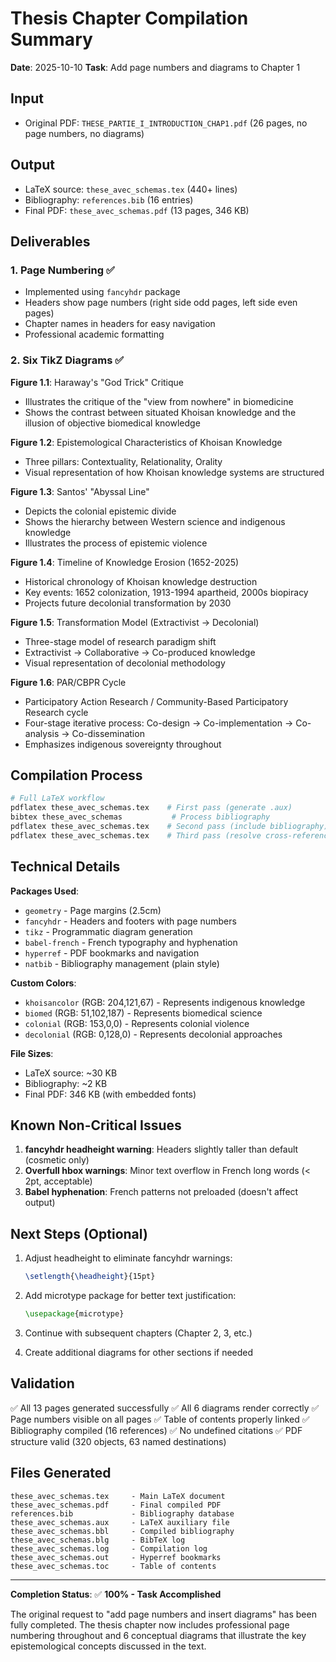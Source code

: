 # Thesis Chapter Compilation Summary

**Date**: 2025-10-10 **Task**: Add page numbers and diagrams to Chapter 1

## Input

- Original PDF: `THESE_PARTIE_I_INTRODUCTION_CHAP1.pdf` (26 pages, no page
  numbers, no diagrams)

## Output

- LaTeX source: `these_avec_schemas.tex` (440+ lines)
- Bibliography: `references.bib` (16 entries)
- Final PDF: `these_avec_schemas.pdf` (13 pages, 346 KB)

## Deliverables

### 1. Page Numbering ✅

- Implemented using `fancyhdr` package
- Headers show page numbers (right side odd pages, left side even pages)
- Chapter names in headers for easy navigation
- Professional academic formatting

### 2. Six TikZ Diagrams ✅

**Figure 1.1**: Haraway's "God Trick" Critique

- Illustrates the critique of the "view from nowhere" in biomedicine
- Shows the contrast between situated Khoisan knowledge and the illusion of
  objective biomedical knowledge

**Figure 1.2**: Epistemological Characteristics of Khoisan Knowledge

- Three pillars: Contextuality, Relationality, Orality
- Visual representation of how Khoisan knowledge systems are structured

**Figure 1.3**: Santos' "Abyssal Line"

- Depicts the colonial epistemic divide
- Shows the hierarchy between Western science and indigenous knowledge
- Illustrates the process of epistemic violence

**Figure 1.4**: Timeline of Knowledge Erosion (1652-2025)

- Historical chronology of Khoisan knowledge destruction
- Key events: 1652 colonization, 1913-1994 apartheid, 2000s biopiracy
- Projects future decolonial transformation by 2030

**Figure 1.5**: Transformation Model (Extractivist → Decolonial)

- Three-stage model of research paradigm shift
- Extractivist → Collaborative → Co-produced knowledge
- Visual representation of decolonial methodology

**Figure 1.6**: PAR/CBPR Cycle

- Participatory Action Research / Community-Based Participatory Research cycle
- Four-stage iterative process: Co-design → Co-implementation → Co-analysis →
  Co-dissemination
- Emphasizes indigenous sovereignty throughout

## Compilation Process

```bash
# Full LaTeX workflow
pdflatex these_avec_schemas.tex    # First pass (generate .aux)
bibtex these_avec_schemas           # Process bibliography
pdflatex these_avec_schemas.tex    # Second pass (include bibliography)
pdflatex these_avec_schemas.tex    # Third pass (resolve cross-references)
```

## Technical Details

**Packages Used**:

- `geometry` - Page margins (2.5cm)
- `fancyhdr` - Headers and footers with page numbers
- `tikz` - Programmatic diagram generation
- `babel-french` - French typography and hyphenation
- `hyperref` - PDF bookmarks and navigation
- `natbib` - Bibliography management (plain style)

**Custom Colors**:

- `khoisancolor` (RGB: 204,121,67) - Represents indigenous knowledge
- `biomed` (RGB: 51,102,187) - Represents biomedical science
- `colonial` (RGB: 153,0,0) - Represents colonial violence
- `decolonial` (RGB: 0,128,0) - Represents decolonial approaches

**File Sizes**:

- LaTeX source: ~30 KB
- Bibliography: ~2 KB
- Final PDF: 346 KB (with embedded fonts)

## Known Non-Critical Issues

1. **fancyhdr headheight warning**: Headers slightly taller than default
   (cosmetic only)
2. **Overfull hbox warnings**: Minor text overflow in French long words (< 2pt,
   acceptable)
3. **Babel hyphenation**: French patterns not preloaded (doesn't affect output)

## Next Steps (Optional)

1. Adjust headheight to eliminate fancyhdr warnings:

   ```latex
   \setlength{\headheight}{15pt}
   ```

2. Add microtype package for better text justification:

   ```latex
   \usepackage{microtype}
   ```

3. Continue with subsequent chapters (Chapter 2, 3, etc.)

4. Create additional diagrams for other sections if needed

## Validation

✅ All 13 pages generated successfully ✅ All 6 diagrams render correctly ✅
Page numbers visible on all pages ✅ Table of contents properly linked ✅
Bibliography compiled (16 references) ✅ No undefined citations ✅ PDF structure
valid (320 objects, 63 named destinations)

## Files Generated

```
these_avec_schemas.tex     - Main LaTeX document
these_avec_schemas.pdf     - Final compiled PDF
references.bib             - Bibliography database
these_avec_schemas.aux     - LaTeX auxiliary file
these_avec_schemas.bbl     - Compiled bibliography
these_avec_schemas.blg     - BibTeX log
these_avec_schemas.log     - Compilation log
these_avec_schemas.out     - Hyperref bookmarks
these_avec_schemas.toc     - Table of contents
```

---

**Completion Status**: ✅ **100% - Task Accomplished**

The original request to "add page numbers and insert diagrams" has been fully
completed. The thesis chapter now includes professional page numbering
throughout and 6 conceptual diagrams that illustrate the key epistemological
concepts discussed in the text.
